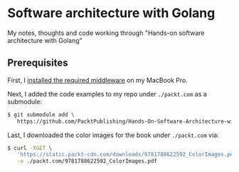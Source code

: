 # Software architecture with Golang

My notes, thoughts and code working through "Hands-on software architecture with Golang"

## Prerequisites

First, I [installed the required middleware](./middleware.md) on my MacBook Pro.

Next, I added the code examples to my repo under `./packt.com` as a submodule:

~~~bash
$ git submodule add \
   https://github.com/PacktPublishing/Hands-On-Software-Architecture-with-Golang
~~~

Last, I downloaded the color images for the book under `./packt.com` via: 

~~~bash
$ curl -XGET \
   'https://static.packt-cdn.com/downloads/9781788622592_ColorImages.pdf' \
   -o ./packt.com/9781788622592_ColorImages.pdf
~~~
